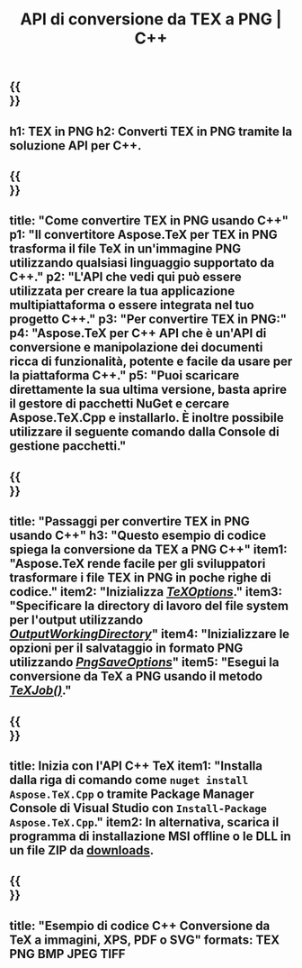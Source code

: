 ﻿---
translation: true
template: /_templates/_conversion-child-cpp.md
title: API di conversione da TEX a PNG | C++
description: Funzionalità di conversione da TeX a PNG. Integra questa libreria C++ on-premise nel tuo progetto o usa applicazioni multipiattaforma per convertire TeX in PNG.
keywords: da tex a png api cpp, tex2png integra c++
url: /cpp/conversion/tex-to-png/
family: tex
platformtag: cpp
feature: conversion
informat: TEX
outformat: PNG
otherformats: BMP JPEG TIFF PDF SVG XPS
---

{{<section banner>}}
---
h1: TEX in PNG
h2: Converti TEX in PNG tramite la soluzione API per C++.
---

{{<section overview>}}
---
title: "Come convertire TEX in PNG usando C++"
p1: "Il convertitore Aspose.TeX per TEX in PNG trasforma il file TeX in un'immagine PNG utilizzando qualsiasi linguaggio supportato da C++."
p2: "L'API che vedi qui può essere utilizzata per creare la tua applicazione multipiattaforma o essere integrata nel tuo progetto C++."
p3: "Per convertire TEX in PNG:"
p4: "Aspose.TeX per C++ API che è un'API di conversione e manipolazione dei documenti ricca di funzionalità, potente e facile da usare per la piattaforma C++."
p5: "Puoi scaricare direttamente la sua ultima versione, basta aprire il gestore di pacchetti NuGet e cercare Aspose.TeX.Cpp e installarlo. È inoltre possibile utilizzare il seguente comando dalla Console di gestione pacchetti."
---

{{<section feature1>}}
---
title: "Passaggi per convertire TEX in PNG usando C++"
h3: "Questo esempio di codice spiega la conversione da TEX a PNG C++"
item1: "Aspose.TeX rende facile per gli sviluppatori trasformare i file TEX in PNG in poche righe di codice."
item2: "Inizializza [*TeXOptions*](https://reference.aspose.com/tex/cpp/class/aspose.te_x.te_x_options)."
item3: "Specificare la directory di lavoro del file system per l'output utilizzando [*OutputWorkingDirectory*](https://reference.aspose.com/tex/cpp/class/aspose.te_x.te_x_options#aa4f4ea6dab7db5ba1b40800495f16f63)"
item4: "Inizializzare le opzioni per il salvataggio in formato PNG utilizzando [*PngSaveOptions*](https://reference.aspose.com/tex/cpp/class/aspose.te_x.presentation.image.png_save_options)"
item5: "Esegui la conversione da TeX a PNG usando il metodo [*TeXJob()*](https://reference.aspose.com/tex/cpp/class/aspose.te_x.te_x_job)."
---

{{<section feature2>}}
---
title: Inizia con l'API C++ TeX
item1: "Installa dalla riga di comando come ```nuget install Aspose.TeX.Cpp``` o tramite Package Manager Console di Visual Studio con ```Install-Package Aspose.TeX.Cpp```."
item2: In alternativa, scarica il programma di installazione MSI offline o le DLL in un file ZIP da [downloads](https://releases.aspose.com/tex/cpp).
---

{{<section widget>}}
---
title: "Esempio di codice C++ Conversione da TeX a immagini, XPS, PDF o SVG"
formats: TEX PNG BMP JPEG TIFF
---

